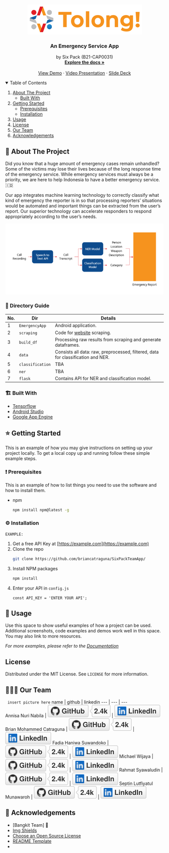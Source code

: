 <!-- PROJECT SHIELDS -->
<!--
*** I'm using markdown "reference style" links for readability.
*** Reference links are enclosed in brackets [ ] instead of parentheses ( ).
*** See the bottom of this document for the declaration of the reference variables
*** for contributors-url, forks-url, etc. This is an optional, concise syntax you may use.
*** https://www.markdownguide.org/basic-syntax/#reference-style-links
-->
<!-- [![Contributors][contributors-shield]][contributors-url]
[![Forks][forks-shield]][forks-url]
[![Stargazers][stars-shield]][stars-url]
[![Issues][issues-shield]][issues-url]
[![MIT License][license-shield]][license-url]
[![LinkedIn][linkedin-shield]][linkedin-url] -->


<!-- PROJECT LOGO -->
<br />
<p align="center">
  <a href="https://github.com/briancatraguna/SixPackTeamApp/">
    <img src="assets/logo.png" alt="Logo">
  </a>

  <h3 align="center">An Emergency Service App</h3>

  <p align="center">
    by Six Pack (B21-CAP0031)
    <br />
    <a href="https://github.com/briancatraguna/SixPackTeamApp/"><strong>Explore the docs »</strong></a>
    <br />
    <br />
    <a href="https://github.com/briancatraguna/SixPackTeamApp/">View Demo</a>
    ·
    <a href="https://github.com/briancatraguna/SixPackTeamApp/">Video Presentation</a>
    ·
    <a href="https://github.com/briancatraguna/SixPackTeamApp/">Slide Deck</a>
  </p>
</p>



<!-- TABLE OF CONTENTS -->
<details open="open">
  <summary>Table of Contents</summary>
  <ol>
    <li>
      <a href="#about-the-project">About The Project</a>
      <ul>
        <li><a href="#built-with">Built With</a></li>
      </ul>
    </li>
    <li>
      <a href="#getting-started">Getting Started</a>
      <ul>
        <li><a href="#prerequisites">Prerequisites</a></li>
        <li><a href="#installation">Installation</a></li>
      </ul>
    </li>
    <li><a href="#usage">Usage</a></li>
<!--     <li><a href="#contributing">Contributing</a></li> -->
    <li><a href="#license">License</a></li>
    <li><a href="#our-team">Our Team</a></li>
    <li><a href="#acknowledgements">Acknowledgements</a></li>
  </ol>
</details>


<!-- ABOUT THE PROJECT -->
## 🎉 About The Project

Did you know that a huge amount of emergency cases remain unhandled? Some of the victims may lose their lives because of the long response time of the emergency service. While emergency services must always be a priority, we are here to help Indonesia to have a better emergency service. 🇮🇩

Our app integrates machine learning technology to correctly classify what kind of emergency the reporter is in so that processing reporters’ situations would be automated and important things can be extracted from the user’s report. Our superior technology can accelerate responders to respond appropriately according to the user’s needs.

<p align='center'>
  <a href="https://github.com/briancatraguna/SixPackTeamApp/"> <img src="assets/implementation.png" alt="Logo"> </a>
</p>

### 🦮 Directory Guide

No. | Dir | Details
--- | --- | ---
1 | `EmergencyApp` | Android application.
2 | `scraping` | Code for [website](https://lapor.go.id) scraping.
3 | `build_df` | Processing raw results from scraping and generate dataframes.
4 | `data` | Consists all data: raw, preprocessed, filtered, data for classification and NER.
5 | `classification`| TBA
6 | `ner` | TBA
7 | `flask` | Contains API for NER and classification model.

### 🏗️ Built With

* [Tensorflow](https://tensorflow.com)
* [Android Studio](https://developer.android.com/studio/)
* [Google App Engine](https://cloud.google.com/appengine/)

<!-- GETTING STARTED -->
## ⭐ Getting Started

This is an example of how you may give instructions on setting up your project locally.
To get a local copy up and running follow these simple example steps.

### ❗ Prerequisites

This is an example of how to list things you need to use the software and how to install them.
* npm
  ```sh
  npm install npm@latest -g
  ```

### ⚙️ Installation
`EXAMPLE:`
1. Get a free API Key at [https://example.com](https://example.com)
2. Clone the repo
   ```sh
   git clone https://github.com/briancatraguna/SixPackTeamApp/
   ```
3. Install NPM packages
   ```sh
   npm install
   ```
4. Enter your API in `config.js`
   ```JS
   const API_KEY = 'ENTER YOUR API';
   ```

<!-- USAGE EXAMPLES -->
## 📱 Usage

Use this space to show useful examples of how a project can be used. Additional screenshots, code examples and demos work well in this space. You may also link to more resources.

_For more examples, please refer to the [Documentation](https://example.com)_

<!-- ROADMAP -->

<!-- CONTRIBUTING -->
<!-- ## Contributing

Contributions are what make the open source community such an amazing place to be learn, inspire, and create. Any contributions you make are **greatly appreciated**.

1. Fork the Project
2. Create your Feature Branch (`git checkout -b feature/AmazingFeature`)
3. Commit your Changes (`git commit -m 'Add some AmazingFeature'`)
4. Push to the Branch (`git push origin feature/AmazingFeature`)
5. Open a Pull Request -->

<!-- LICENSE -->
## License

Distributed under the MIT License. See `LICENSE` for more information.

<!-- OUR TEAM -->
## 🧑‍🤝‍🧑 Our Team
` insert picture here`
 name | github | linkedin 
 ---  |  ---   | ---      
 Annisa Nuri Nabila | <a href="https://github.com/annisann"> <img src="assets/github.svg" alt="GitHub"></a> | <a href="https://www.linkedin.com/in/annisann"><img src="assets/linkedin.svg" alt="LinkedIn"> </a>
Brian Mohammed Catraguna | <a href="https://github.com/briancatraguna"><img src="assets/github.svg" alt="GitHub"></a> | <a href="https://www.linkedin.com/in/"><img src="assets/linkedin.svg" alt="LinkedIn"></a>
Fadia Haniwa Suwandoko | <a href="https://github.com/fadiahanifa"><img src="assets/github.svg" alt="GitHub"></a> | <a href="https://www.linkedin.com/in/"><img src="assets/linkedin.svg" alt="LinkedIn"></a>
Michael Wijaya | <a href="https://github.com/Michael-Wijayaa"><img src="assets/github.svg" alt="GitHub"></a> | <a href="https://www.linkedin.com/in/"><img src="assets/linkedin.svg" alt="LinkedIn"></a>
Rahmat Syawaludin | <a href="https://github.com/rahmatsywldn"><img src="assets/github.svg" alt="GitHub"></a> | <a href="https://www.linkedin.com/in/rahmatsywldn"><img src="assets/linkedin.svg" alt="LinkedIn"></a>
Septin Lutfiyatul Munawaroh | <a href="https://github.com/septinlutf"><img src="assets/github.svg" alt="GitHub"></a> | <a href="https://www.linkedin.com/in/"><img src="assets/linkedin.svg" alt="LinkedIn"></a>

<!-- ACKNOWLEDGEMENTS -->
## 💌 Acknowledgements
* [Bangkit Team] 🤍
* [Img Shields](https://shields.io)
* [Choose an Open Source License](https://choosealicense.com)
* [README Template](https://github.com/othneildrew/Best-README-Template/)
* 


<!-- MARKDOWN LINKS & IMAGES -->
<!-- https://www.markdownguide.org/basic-syntax/#reference-style-links -->
[contributors-shield]: https://img.shields.io/github/contributors/othneildrew/Best-README-Template.svg?style=for-the-badge
[contributors-url]: https://github.com/othneildrew/Best-README-Template/graphs/contributors
[forks-shield]: https://img.shields.io/github/forks/othneildrew/Best-README-Template.svg?style=for-the-badge
[forks-url]: https://github.com/othneildrew/Best-README-Template/network/members
[stars-shield]: https://img.shields.io/github/stars/othneildrew/Best-README-Template.svg?style=for-the-badge
[stars-url]: https://github.com/othneildrew/Best-README-Template/stargazers
[issues-shield]: https://img.shields.io/github/issues/othneildrew/Best-README-Template.svg?style=for-the-badge
[issues-url]: https://github.com/othneildrew/Best-README-Template/issues
[license-shield]: https://img.shields.io/github/license/othneildrew/Best-README-Template.svg?style=for-the-badge
[license-url]: https://github.com/othneildrew/Best-README-Template/blob/master/LICENSE.txt
[linkedin-shield]: https://img.shields.io/badge/-LinkedIn-black.svg?style=for-the-badge&logo=linkedin&colorB=555
[linkedin-url]: https://linkedin.com/in/othneildrew
[product-screenshot]: images/screenshot.png
